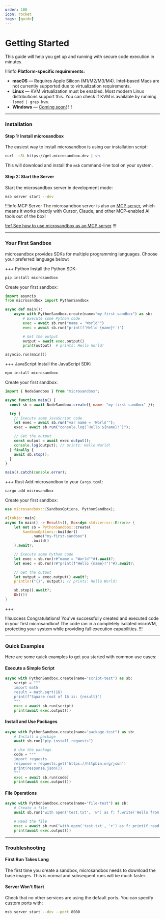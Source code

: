 ```yaml
---
order: 100
icon: rocket
tags: [guide]
---
```


# Getting Started

This guide will help you get up and running with secure code execution in minutes.

!!!info **Platform-specific requirements:**

- **macOS** — Requires Apple Silicon (M1/M2/M3/M4). Intel-based Macs are not currently supported due to virtualization requirements.
- **Linux** — KVM virtualization must be enabled. Most modern Linux distributions support this. You can check if KVM is available by running `lsmod | grep kvm`.
- **Windows** — [Coming soon!](https://github.com/microsandbox/microsandbox/issues/47)
  !!!

---

### Installation

#### Step 1: Install microsandbox

The easiest way to install microsandbox is using our installation script:

```bash
curl -sSL https://get.microsandbox.dev | sh
```

This will download and install the `msb` command-line tool on your system.

#### Step 2: Start the Server

Start the microsandbox server in development mode:

```bash
msb server start --dev
```

!!!info MCP Server
The microsandbox server is also an [MCP server](https://modelcontextprotocol.io), which means it works directly with Cursor, Claude, and other MCP-enabled AI tools out of the box!

[!ref See how to use microsandbox as an MCP server](/mcp)
!!!

---

### Your First Sandbox

microsandbox provides SDKs for multiple programming languages. Choose your preferred language below:

+++ Python
Install the Python SDK:

```bash
pip install microsandbox
```

Create your first sandbox:

```python
import asyncio
from microsandbox import PythonSandbox

async def main():
    async with PythonSandbox.create(name="my-first-sandbox") as sb:
        # Execute some Python code
        exec = await sb.run("name = 'World'")
        exec = await sb.run("print(f'Hello {name}!')")

        # Get the output
        output = await exec.output()
        print(output)  # prints: Hello World!

asyncio.run(main())
```

+++ JavaScript
Install the JavaScript SDK:

```bash
npm install microsandbox
```

Create your first sandbox:

```javascript
import { NodeSandbox } from "microsandbox";

async function main() {
  const sb = await NodeSandbox.create({ name: "my-first-sandbox" });

  try {
    // Execute some JavaScript code
    let exec = await sb.run("var name = 'World'");
    exec = await sb.run("console.log(`Hello ${name}!`)");

    // Get the output
    const output = await exec.output();
    console.log(output); // prints: Hello World!
  } finally {
    await sb.stop();
  }
}

main().catch(console.error);
```

+++ Rust
Add microsandbox to your `Cargo.toml`:

```bash
cargo add microsandbox
```

Create your first sandbox:

```rust
use microsandbox::{SandboxOptions, PythonSandbox};

#[tokio::main]
async fn main() -> Result<(), Box<dyn std::error::Error>> {
    let mut sb = PythonSandbox::create(
        SandboxOptions::builder()
            .name("my-first-sandbox")
            .build()
    ).await?;

    // Execute some Python code
    let exec = sb.run(r#"name = "World""#).await?;
    let exec = sb.run(r#"print(f"Hello {name}!")"#).await?;

    // Get the output
    let output = exec.output().await?;
    println!("{}", output); // prints: Hello World!

    sb.stop().await?;
    Ok(())
}
```

+++

!!!success Congratulations!
You've successfully created and executed code in your first microsandbox! The code ran in a completely isolated microVM, protecting your system while providing full execution capabilities.
!!!

---

### Quick Examples

Here are some quick examples to get you started with common use cases:

#### Execute a Simple Script

```python
async with PythonSandbox.create(name="script-test") as sb:
    script = """
    import math
    result = math.sqrt(16)
    print(f"Square root of 16 is: {result}")
    """
    exec = await sb.run(script)
    print(await exec.output())
```

#### Install and Use Packages

```python
async with PythonSandbox.create(name="package-test") as sb:
    # Install a package
    await sb.run("pip install requests")

    # Use the package
    code = """
    import requests
    response = requests.get('https://httpbin.org/json')
    print(response.json())
    """
    exec = await sb.run(code)
    print(await exec.output())
```

#### File Operations

```python
async with PythonSandbox.create(name="file-test") as sb:
    # Create a file
    await sb.run("with open('test.txt', 'w') as f: f.write('Hello from sandbox!')")

    # Read the file
    exec = await sb.run("with open('test.txt', 'r') as f: print(f.read())")
    print(await exec.output())
```

---

### Troubleshooting

#### First Run Takes Long

The first time you create a sandbox, microsandbox needs to download the base images. This is normal and subsequent runs will be much faster.

#### Server Won't Start

Check that no other services are using the default ports. You can specify custom ports with:

```bash
msb server start --dev --port 8080
```
